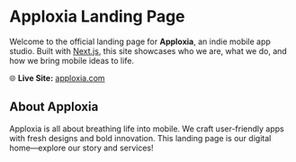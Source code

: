 # Apploxia Landing Page

Welcome to the official landing page for **Apploxia**, an indie mobile app studio. Built with [Next.js](https://nextjs.org/), this site showcases who we are, what we do, and how we bring mobile ideas to life.

🌐 **Live Site:** [apploxia.com](https://apploxia.com)

## About Apploxia
Apploxia is all about breathing life into mobile. We craft user-friendly apps with fresh designs and bold innovation. This landing page is our digital home—explore our story and services!
